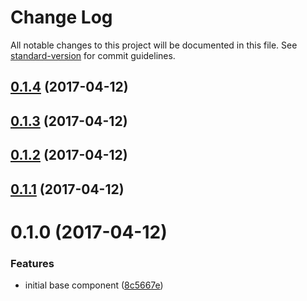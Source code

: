# Change Log

All notable changes to this project will be documented in this file. See [standard-version](https://github.com/conventional-changelog/standard-version) for commit guidelines.

<a name="0.1.4"></a>
## [0.1.4](https://github.com/larixsource/angular-react-dates/compare/v0.1.3...v0.1.4) (2017-04-12)



<a name="0.1.3"></a>
## [0.1.3](https://github.com/larixsource/angular-react-dates/compare/v0.1.2...v0.1.3) (2017-04-12)



<a name="0.1.2"></a>
## [0.1.2](https://github.com/larixsource/angular-react-dates/compare/v0.1.1...v0.1.2) (2017-04-12)



<a name="0.1.1"></a>
## [0.1.1](https://github.com/larixsource/angular-react-dates/compare/v0.1.0...v0.1.1) (2017-04-12)



<a name="0.1.0"></a>
# 0.1.0 (2017-04-12)


### Features

* initial base component ([8c5667e](https://github.com/larixsource/angular-react-dates/commit/8c5667e))
